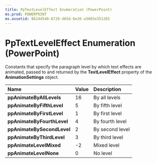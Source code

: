 ```yaml
---
title: PpTextLevelEffect Enumeration (PowerPoint)
ms.prod: POWERPOINT
ms.assetid: 8624d540-8728-d65d-6e26-a3065e351265
---
```



# PpTextLevelEffect Enumeration (PowerPoint)

Constants that specify the paragraph level by which text effects are animated, passed to and returned by the  **TextLevelEffect** property of the **AnimationSettings** object.



|**Name**|**Value**|**Description**|
|:-----|:-----|:-----|
|**ppAnimateByAllLevels**|16|By all levels|
|**ppAnimateByFifthLevel**|5|By fifth level|
|**ppAnimateByFirstLevel**|1|By first level|
|**ppAnimateByFourthLevel**|4|By fourth level|
|**ppAnimateBySecondLevel**|2|By second level|
|**ppAnimateByThirdLevel**|3|By third level|
|**ppAnimateLevelMixed**|-2|Mixed level|
|**ppAnimateLevelNone**|0|No level|

